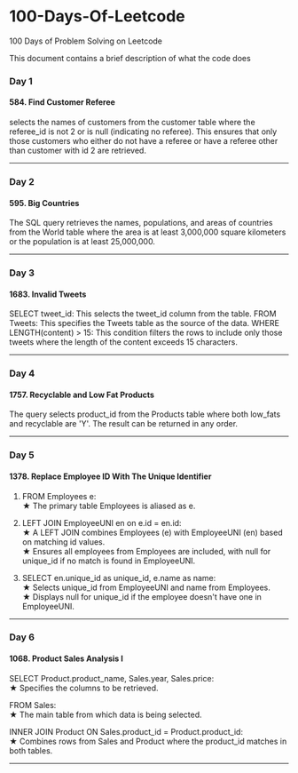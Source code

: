 # 100-Days-Of-Leetcode
100 Days of Problem Solving on Leetcode

This document contains a brief description of what the code does

### Day 1 
#### 584. Find Customer Referee
selects the names of customers from the customer table where the referee_id is not 2 or is null (indicating no referee). This ensures that only those customers who either do not have a referee or have a referee other than customer with id 2 are retrieved.
_______________________________________________________

### Day 2 
#### 595. Big Countries
The SQL query retrieves the names, populations, and areas of countries from the World table where the area is at least 3,000,000 square kilometers or the population is at least 25,000,000.
_______________________________________________________

### Day 3 
#### 1683. Invalid Tweets
SELECT tweet_id: This selects the tweet_id column from the table.
FROM Tweets: This specifies the Tweets table as the source of the data.
WHERE LENGTH(content) > 15: This condition filters the rows to include only those tweets where the length of the content exceeds 15 characters.
_______________________________________________________

### Day 4 
#### 1757. Recyclable and Low Fat Products
The query selects product_id from the Products table where both low_fats and recyclable are 'Y'. The result can be returned in any order.
_______________________________________________________

### Day 5 
#### 1378. Replace Employee ID With The Unique Identifier
1. FROM Employees e: <br />
★ The primary table Employees is aliased as e. <br />

2. LEFT JOIN EmployeeUNI en on e.id = en.id: <br />
★ A LEFT JOIN combines Employees (e) with EmployeeUNI (en) based on matching id values. <br />
★ Ensures all employees from Employees are included, with null for unique_id if no match is found in EmployeeUNI. <br />

3. SELECT en.unique_id as unique_id, e.name as name: <br />
★ Selects unique_id from EmployeeUNI and name from Employees. <br />
★ Displays null for unique_id if the employee doesn't have one in EmployeeUNI. <br />
_______________________________________________________

### Day 6 
#### 1068. Product Sales Analysis I
SELECT Product.product_name, Sales.year, Sales.price: <br />
  ★ Specifies the columns to be retrieved.<br />
  
FROM Sales: <br />
  ★ The main table from which data is being selected. <br />

INNER JOIN Product ON Sales.product_id = Product.product_id: <br />
  ★ Combines rows from Sales and Product where the product_id matches in both tables. <br />
_______________________________________________________


